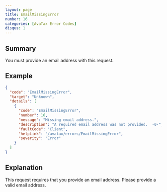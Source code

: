 ```yaml
---
layout: page
title: EmailMissingError
number: 16
categories: [AvaTax Error Codes]
disqus: 1
---
```


## Summary

You must provide an email address with this request.

## Example

```json
{
  "code": "EmailMissingError",
  "target": "Unknown",
  "details": [
    {
      "code": "EmailMissingError",
      "number": 16,
      "message": "Missing email address.",
      "description": "A required email address was not provided.  -0-",
      "faultCode": "Client",
      "helpLink": "/avatax/errors/EmailMissingError",
      "severity": "Error"
    }
  ]
}
```

## Explanation

This request requires that you provide an email address.  Please provide a valid email address.
